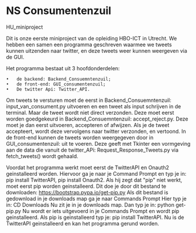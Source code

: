 # NS Consumentenzuil
HU_miniproject

Dit is onze eerste miniproject van de opleiding HBO-ICT in Utrecht. We  hebben een samen een programma geschreven waarmee we tweets kunnen uitzenden naar twitter, en deze tweets weer kunnen weergeven via de GUI. 

Het programma bestaat uit 3 hoofdonderdelen:

    •	de backend: Backend_Consuemntenzuil;
    •	de front-end: GUI_consumentenzuil;
    •	De twitter Api: Twitter_API.
    
Om tweets te versturen moet de eerst in Backend_Consuemntenzuil: input_van_consument.py uitvoeren en een tweet als input schrijven in de terminal. Maar de tweet wordt niet direct verzonden. Deze moet eerst worden goedgekeurd in Backend_Consuemntenzuil: accept_reject.py.
Deze moet je dan eerst uitvoeren, accepteren of afwijzen. Als je de tweet accepteert, wordt deze vervolgens naar twitter verzonden, en vertoond.
In de front-end kunnen de tweets worden weergegeven door in GUI_consumentenzuil:  uit te voeren. Deze geeft met Tkinter een vormgeving aan de data die vanuit de twitter_APi: Request_Response_Tweets.py
 via fetch_tweets() wordt gehaald.



Voordat het programma werkt moet eerst de TwitterAPI en Onauth2 geinstalleerd worden.
Hiervoor ga je naar je Command Prompt en typ je in: pip install TwitterAPI, pip install Onauth2.
Als hij zegt dat "pip" niet werkt, moet eerst pip worden geinstalleerd. 
Dit doe je door dit bestand te downloaden: https://bootstrap.pypa.io/get-pip.py
Als dit bestand is gedownload in je downloads map ga je naar Commands Prompt
Hier typ je in: CD Downloads
Nu zit je in je downloads map.
Dan typ je in: python get-pip.py
Nu wordt er iets uitgevoerd in je Commands Prompt en wordt pip geinstalleerd.
Als pip is geinstalleerd typ je: pip install TwitterAPI.
Nu is de TwitterAPI geinstalleerd en kan het programma gerund worden.
